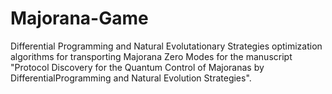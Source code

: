 # Majorana-Game
Differential Programming and Natural Evolutationary Strategies optimization algorithms for transporting Majorana Zero Modes for the manuscript "Protocol Discovery for the Quantum Control of Majoranas by DifferentialProgramming and Natural Evolution Strategies". 
